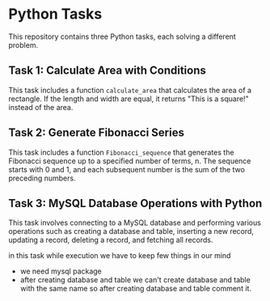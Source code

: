 # Python Tasks

This repository contains three Python tasks, each solving a different problem.

## Task 1: Calculate Area with Conditions

This task includes a function `calculate_area` that calculates the area of a rectangle. If the length and width are equal, it returns "This is a square!" instead of the area.

## Task 2: Generate Fibonacci Series

This task includes a function `Fibonacci_sequence` that generates the Fibonacci sequence up to a specified number of terms, n. The sequence starts with 0 and 1, and each subsequent number is the sum of the two preceding numbers.

## Task 3: MySQL Database Operations with Python

This task involves connecting to a MySQL database and performing various operations such as creating a database and table, inserting a new record, updating a record, deleting a record, and fetching all records.

in this task while execution we have to keep few things in our mind 
* we need mysql package
* after creating database and table we can't create database and table with the same name so after creating database and table comment it.
  
